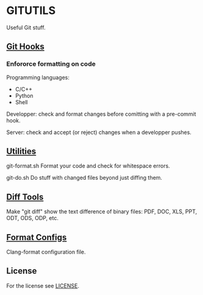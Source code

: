 # GITUTILS

Useful Git stuff.

## [Git Hooks](https://github.com/djboni/gitutils/blob/main/hooks)

### Enfororce formatting on code

Programming languages:

* C/C++
* Python
* Shell

Developper: check and format changes before comitting with a pre-commit hook.

Server: check and accept (or reject) changes when a developper pushes.

## [Utilities](https://github.com/djboni/gitutils/blob/main/bin)

git-format.sh Format your code and check for whitespace errors.

git-do.sh Do stuff with changed files beyond just diffing them.

## [Diff Tools](https://github.com/djboni/gitutils/blob/main/diff)

Make "git diff" show the text difference of binary files: PDF, DOC, XLS, PPT, ODT, ODS, ODP, etc.

## [Format Configs](https://github.com/djboni/gitutils/blob/main/format)

Clang-format configuration file.

## License

For the license see [LICENSE](https://github.com/djboni/gitutils/blob/main/LICENSE).
